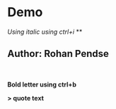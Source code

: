 # Demo
_Using italic using ctrl+i_
**<br>
 ## Author: Rohan Pendse
<br>

**Bold letter using ctrl+b**

**> quote text**
